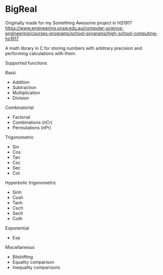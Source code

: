 # BigReal

Originally made for my Something Awesome project in HS1917
https://www.engineering.unsw.edu.au/computer-science-engineering/courses-programs/school-programs/high-school-computing-hs1917

A math library in C for storing numbers with arbitrary precision and performing calculations with them.

Supported functions

Basic
- Addition
- Subtraction
- Multiplication
- Division

Combinatorial
- Factorial
- Combinations (nCr)
- Permutations (nPr)

Trigonometric
- Sin
- Cos
- Tan
- Csc
- Sec
- Cot

Hyperbolic trigonometric
- Sinh
- Cosh
- Tanh
- Csch
- Sech
- Coth

Exponential
- Exp

Miscellaneous
- Bitshifting
- Equality comparison
- Inequality comparisons
